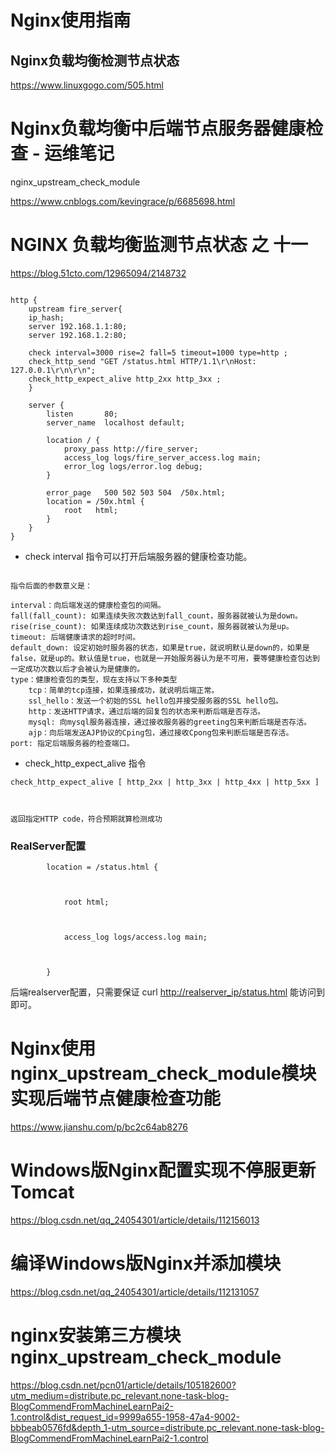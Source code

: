 # Nginx使用指南

## Nginx负载均衡检测节点状态

https://www.linuxgogo.com/505.html

# Nginx负载均衡中后端节点服务器健康检查 - 运维笔记

nginx_upstream_check_module

https://www.cnblogs.com/kevingrace/p/6685698.html

# NGINX 负载均衡监测节点状态 之 十一

https://blog.51cto.com/12965094/2148732

```

http {
    upstream fire_server{
    ip_hash;
    server 192.168.1.1:80;
    server 192.168.1.2:80;
 
    check interval=3000 rise=2 fall=5 timeout=1000 type=http ;
    check_http_send "GET /status.html HTTP/1.1\r\nHost: 127.0.0.1\r\n\r\n";
    check_http_expect_alive http_2xx http_3xx ;
    }
 
    server {
        listen       80;
        server_name  localhost default;
 
        location / {
            proxy_pass http://fire_server;
            access_log logs/fire_server_access.log main;
            error_log logs/error.log debug;
        }
 
        error_page   500 502 503 504  /50x.html;
        location = /50x.html {
            root   html;
        }
    }   
}
```



- check interval 指令可以打开后端服务器的健康检查功能。

```

指令后面的参数意义是：
 
interval：向后端发送的健康检查包的间隔。
fall(fall_count): 如果连续失败次数达到fall_count，服务器就被认为是down。
rise(rise_count): 如果连续成功次数达到rise_count，服务器就被认为是up。
timeout: 后端健康请求的超时时间。
default_down: 设定初始时服务器的状态，如果是true，就说明默认是down的，如果是false，就是up的。默认值是true，也就是一开始服务器认为是不可用，要等健康检查包达到一定成功次数以后才会被认为是健康的。
type：健康检查包的类型，现在支持以下多种类型
    tcp：简单的tcp连接，如果连接成功，就说明后端正常。
    ssl_hello：发送一个初始的SSL hello包并接受服务器的SSL hello包。
    http：发送HTTP请求，通过后端的回复包的状态来判断后端是否存活。
    mysql: 向mysql服务器连接，通过接收服务器的greeting包来判断后端是否存活。
    ajp：向后端发送AJP协议的Cping包，通过接收Cpong包来判断后端是否存活。
port: 指定后端服务器的检查端口。
```

- check_http_expect_alive 指令

```
check_http_expect_alive [ http_2xx | http_3xx | http_4xx | http_5xx ]



返回指定HTTP code，符合预期就算检测成功
```

### RealServer配置

```
        location = /status.html {



            root html;



            access_log logs/access.log main;



        }
```

后端realserver配置，只需要保证 curl [http://realserver_ip/status.html](https://blog.csdn.net/status.html) 能访问到即可。

# Nginx使用nginx_upstream_check_module模块实现后端节点健康检查功能

https://www.jianshu.com/p/bc2c64ab8276

# Windows版Nginx配置实现不停服更新Tomcat

https://blog.csdn.net/qq_24054301/article/details/112156013



# 编译Windows版Nginx并添加模块

https://blog.csdn.net/qq_24054301/article/details/112131057



# nginx安装第三方模块nginx_upstream_check_module

https://blog.csdn.net/pcn01/article/details/105182600?utm_medium=distribute.pc_relevant.none-task-blog-BlogCommendFromMachineLearnPai2-1.control&dist_request_id=9999a655-1958-47a4-9002-bbbeab0576fd&depth_1-utm_source=distribute.pc_relevant.none-task-blog-BlogCommendFromMachineLearnPai2-1.control

